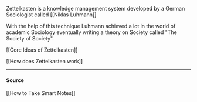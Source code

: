 Zettelkasten is a knowledge management system developed by a German Sociologist called [[Niklas Luhmann]]

With the help of this technique Luhmann achieved a lot in the world of academic Sociology eventually writing a theory on Society called "The Society of Society".

[[Core Ideas of Zettelkasten]]

[[How does Zettelkasten work]]

---
#### Source
[[How to Take Smart Notes]]